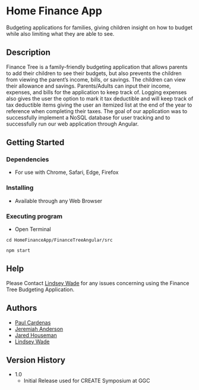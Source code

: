 # Home Finance App

Budgeting applications for families, giving children insight on how to budget while also limiting what they are able to see.

## Description

Finance Tree is a family-friendly budgeting application that allows parents to add their children to see their budgets, but also prevents the children from viewing the parent’s income, bills, or savings. The children can view their allowance and savings. Parents/Adults can input their income, expenses, and bills for the application to keep track of. Logging expenses also gives the user the option to mark it tax deductible and will keep track of tax deductible items giving the user an itemized list at the end of the year to reference when completing their taxes. The goal of our application was to successfully implement a NoSQL database for user tracking and to successfully run our web application through Angular. 

## Getting Started

### Dependencies

* For use with Chrome, Safari, Edge, Firefox

### Installing

* Available through any Web Browser

### Executing program

* Open Terminal
```
cd HomeFinanceApp/FinanceTreeAngular/src
```
```
npm start
```

## Help

Please Contact [Lindsey Wade](https://github.com/darthLu) for any issues concerning using the Finance Tree Budgeting Application.

## Authors

* [Paul Cardenas](https://github.com/pcardenas-ITEC3860)
* [Jeremiah Anderson](https://github.com/JBAnderson92)
* [Jared Houseman](https://github.com/jhouseman)
* [Lindsey Wade](https://github.com/darthLu)

## Version History

* 1.0
    * Initial Release used for CREATE Symposium at GGC
